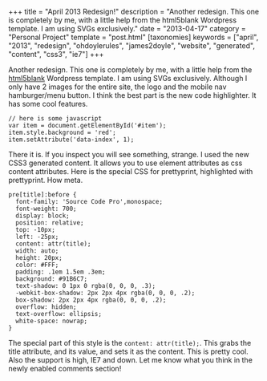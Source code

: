 +++
title = "April 2013 Redesign!"
description = "Another redesign. This one is completely by me, with a little help from the html5blank Wordpress template. I am using SVGs exclusively."
date = "2013-04-17"
category = "Personal Project"
template = "post.html"
[taxonomies]
keywords = ["april", "2013", "redesign", "ohdoylerules", "james2doyle", "website", "generated", "content", "css3", "ie7"]
+++

Another redesign. This one is completely by me, with a little help from the [html5blank](http://html5blank.com "html5blank wordpress theme") Wordpress template. I am using SVGs exclusively. Although I only have 2 images for the entire site, the logo and the mobile nav hamburger/menu button. I think the best part is the new code highlighter. It has some cool features.

    // here is some javascript
    var item = document.getElementById('#item');
    item.style.background = 'red';
    item.setAttribute('data-index', 1);

There it is. If you inspect you will see something, strange. I used the new CSS3 generated content. It allows you to use element attributes as css content attributes. Here is the special CSS for prettyprint, highlighted with prettyprint. How meta.

    pre[title]:before {
      font-family: 'Source Code Pro',monospace;
      font-weight: 700;
      display: block;
      position: relative;
      top: -10px;
      left: -25px;
      content: attr(title);
      width: auto;
      height: 20px;
      color: #FFF;
      padding: .1em 1.5em .3em;
      background: #91B6C7;
      text-shadow: 0 1px 0 rgba(0, 0, 0, .3);
      -webkit-box-shadow: 2px 2px 4px rgba(0, 0, 0, .2);
      box-shadow: 2px 2px 4px rgba(0, 0, 0, .2);
      overflow: hidden;
      text-overflow: ellipsis;
      white-space: nowrap;
    }

The special part of this style is the `content: attr(title);`. This grabs the title attribute, and its value, and sets it as the content. This is pretty cool. Also the support is high, IE7 and down. Let me know what you think in the newly enabled comments section!
